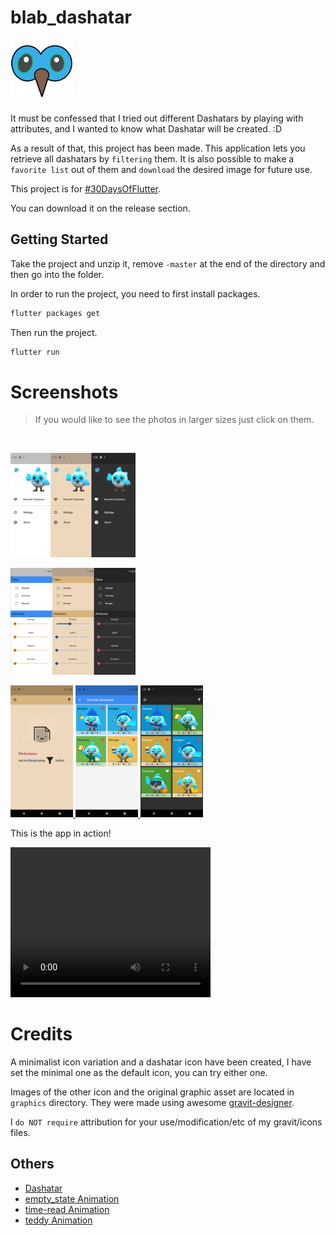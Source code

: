 # blab_dashatar

![blab_logo](doc_resources/icon.png)

It must be confessed that I tried out different Dashatars by playing with attributes, and I wanted to know what Dashatar will be created. :D

As a result of that, this project has been made. This application lets you retrieve all dashatars by `filtering` them. It is also possible to make a `favorite list` out of them and `download` the desired image for future use.

This project is for [#30DaysOfFlutter][twitterhashtag].

You can download it on the release section.

[twitterhashtag]: https://twitter.com/hashtag/30daysofflutter

## Getting Started

Take the project and unzip it, remove `-master` at the end of the directory and then go into the folder.

In order to run the project, you need to first install packages.

```bash
flutter packages get
```

Then run the project.

```bash
flutter run
```

# Screenshots

> If you would like to see the photos in larger sizes just click on them.

</br>

<a href="doc_resources/screenshots/drawer.png"><img src="doc_resources/screenshots/drawer.png" width="200">
</a>

<a href="doc_resources/screenshots/end_drawer.png"><img src="doc_resources/screenshots/end_drawer.png" width="200">
</a>

<a href="doc_resources/screenshots/empty.png"><img src="doc_resources/screenshots/empty.png" width="100">
</a>
<a href="doc_resources/screenshots/favorite.png"><img src="doc_resources/screenshots/favorite.png" width="100">
</a>
<a href="doc_resources/screenshots/home.png"><img src="doc_resources/screenshots/home.png" width="100">
</a>

This is the app in action!

<video width="320" height="240" controls>
  <source src="doc_resources/screenshots/video.mp4" type="video/mp4">
</video>

# Credits

A minimalist icon variation and a dashatar icon have been created, I have set the minimal one as the default icon, you can try either one.

Images of the other icon and the original graphic asset are located in `graphics` directory. They were made using awesome [gravit-designer](designer.gravit.io).

I `do NOT require` attribution for your use/modification/etc of my gravit/icons files.

## Others

- [Dashatar](dashatar-dev.web.app/)
- [empty_state Animation](https://flare.rive.app/a/rablex/files/flare/empty_state)
- [time-read Animation](https://flare.rive.app/a/Tatyana/files/flare/time-read)
- [teddy Animation](https://flare.rive.app/a/JuanCarlos/files/flare/teddy)
